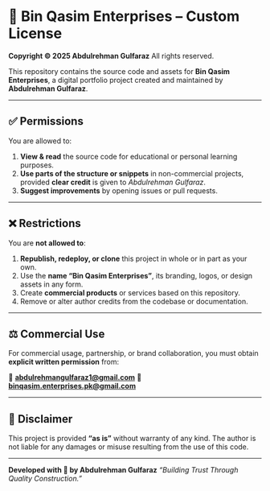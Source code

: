 # 📖 Bin Qasim Enterprises – Custom License

**Copyright © 2025 Abdulrehman Gulfaraz**
All rights reserved.

This repository contains the source code and assets for **Bin Qasim Enterprises**, a digital portfolio project created and maintained by **Abdulrehman Gulfaraz**.

---

## ✅ Permissions

You are allowed to:

1. **View & read** the source code for educational or personal learning purposes.
2. **Use parts of the structure or snippets** in non-commercial projects, provided **clear credit** is given to *Abdulrehman Gulfaraz*.
3. **Suggest improvements** by opening issues or pull requests.

---

## ❌ Restrictions

You are **not allowed to**:

1. **Republish, redeploy, or clone** this project in whole or in part as your own.
2. Use the **name “Bin Qasim Enterprises”**, its branding, logos, or design assets in any form.
3. Create **commercial products** or services based on this repository.
4. Remove or alter author credits from the codebase or documentation.

---

## ⚖️ Commercial Use

For commercial usage, partnership, or brand collaboration, you must obtain **explicit written permission** from:

📧 **[abdulrehmangulfaraz1@gmail.com](mailto:abdulrehmangulfaraz1@gmail.com)**
📧 **[binqasim.enterprises.pk@gmail.com](mailto:binqasim.enterprises.pk@gmail.com)**

---

## 📌 Disclaimer

This project is provided **“as is”** without warranty of any kind. The author is not liable for any damages or misuse resulting from the use of this code.

---

**Developed with 🤍 by Abdulrehman Gulfaraz**
*“Building Trust Through Quality Construction.”*
